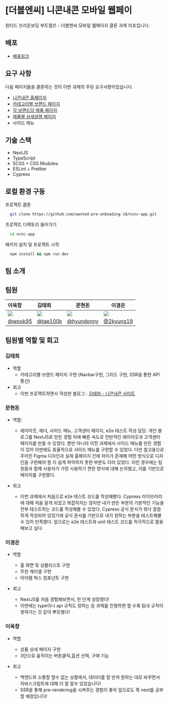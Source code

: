 # [더블엔씨] 니콘내콘 모바일 웹페이

원티드 프리온보딩 부트캠프 - 더블엔씨 모바일 웹페이지 클론 과제 리포입니다.

## 배포

- [배포링크](https://ncnc-app.vercel.app/)

## 요구 사항

다음 페이지들을 클론하는 것이 이번 과제의 주된 요구사항이었습니다.

- [니콘내콘 홈페이지](https://ncnc.app/)
- [카테고리별 브랜드 페이지](https://ncnc.app/categories/67)
- [각 브랜드당 제품 페이지](https://ncnc.app/brands/63)
- [제품별 상세설명 페이지](https://ncnc.app/items/137)
- 사이드 메뉴

## 기술 스택

- NextJS
- TypeScript
- SCSS + CSS Modules
- ESLint + Prettier
- Cypress

## 로컬 환경 구동

프로젝트 클론

```bash
  git clone https://github.com/wanted-pre-onboading-10/ncnc-app.git
```

프로젝트 디렉토리 들어가기

```bash
  cd ncnc-app
```

패키지 설치 및 프로젝트 시작

```bash
  npm install && npm run dev
```

## 팀 소개

## 팀원

| 이욱창                                                                                                     | 김태희                                                                                                     | 문현돈                                                                                                     | 이경은                                                                                                     |
| :--------------------------------------------------------------------------------------------------------- | :--------------------------------------------------------------------------------------------------------- | ---------------------------------------------------------------------------------------------------------- | ---------------------------------------------------------------------------------------------------------- |
| ![](https://user-images.githubusercontent.com/78027252/153702187-d9d6a705-9b36-4bc7-a178-7a0657893b4d.png) | ![](https://user-images.githubusercontent.com/78027252/153702225-f9c8fb23-b7af-454d-9c97-4b7119a06214.png) | ![](https://user-images.githubusercontent.com/78027252/153702229-2c97a545-a682-4867-b78e-5028c7774201.png) | ![](https://user-images.githubusercontent.com/78027252/153702159-776cb78e-59ca-4c0a-bab5-742f5998d4e0.png) |
| [@wook95](https://github.com/wook95)                                                                       | [@tae100k](https://github.com/tae100k)                                                                     | [@hyundonny](https://github.com/hyundonny)                                                                 | [@2kyung19](https://github.com/2kyung19)                                                                   |

## 팀원별 역할 및 회고

### 김태희

- 역할
   - 카테고리별 브랜드 페이지 구현 (Navbar구현, 그리드 구현, SSR을 통한 API 통신)
- 회고
  - 이번 프로젝트하면서 작성한 블로그 : [김태희 - 니콘내콘 사이트](https://www.notion.so/Nex-js-TS-SCSS-ncnc-bbfc68fd538c4665ac324c72bd4d73c0)


### 문현돈

- 역할:
  - 레이아웃, 헤더, 사이드 메뉴, 고객센터 페이지, e2e 테스트 작성 담당. 개인 블로그를 NextJS로 만든 경험 덕에 빠른 속도로 전반적인 레이아웃과 고객센터 페이지를 만들 수 있었다. 뿐만 아니라 이전 과제에서 사이드 메뉴를 만든 경험이 있어 이번에도 효율적으로 사이드 메뉴를 구현할 수 있었다. 다만 참고용으로 주어진 Figma 디자인과 실제 홈페이지 간에 차이가 존재해 어떤 방식으로 디자인을 구현해야 할 지 쉽게 파악하지 못한 부분도 더러 있었다. 이런 경우에는 팀원들과 함께 사용자가 가장 사용하기 편한 방식에 대해 논의했고, 이를 기반으로 페이지를 구현했다.

- 회고
  - 이번 과제에서 처음으로 e2e 테스트 코드를 작성해봤다. Cypress 라이브러리에 대해 처음 알게 되었고 복잡하지는 않지만 내가 만든 부분의 기본적인 기능을 전부 테스트하는 코드를 작성해볼 수 있었다. Cypress 공식 문서가 워낙 깔끔하게 작성되어 있었기에 공식 문서를 기반으로 내가 원하는 부분을 테스트해볼 수 있어 만족했다. 앞으로는 e2e 테스트와 unit 테스트 코드를 적극적으로 활용해보고 싶다.

### 이경은

- 역할
  - 홈 화면 및 상품리스트 구현
  - 무한 캐러셀 구현
  - 아이템 박스 컴포넌트 구현

- 회고
  - NextJS를 처음 경험해보면서, 한 단계 성장했다!
  - 이번에는 type이나 api 규칙도 정하는 등 과제를 진행하면 할 수록 팀내 규칙이 쌓여가는 것 같아 뿌듯했다!

### 이욱창

- 역할
  - 상품 상세 페이지 구현
  - 3단으로 움직이는 버튼클릭,옵션 선택, 구매 기능

- 회고
  - 백엔드와 소통할 할수 없는 상황에서, 데이터를 잘 만져 원하는 대로 바꾸면서 자바스크립트에 대해 더 잘 알수 있었습니다!
  - SSR을 통해 pre-rendering을 시켜주는 경험이 좋아 앞으로도 쭉 next를 공부할 예정입니다!
